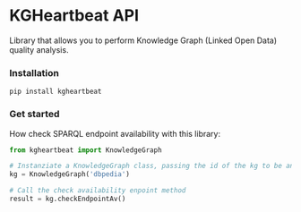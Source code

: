 # KGHeartbeat API
Library that allows you to perform Knowledge Graph (Linked Open Data) quality analysis.

### Installation
```
pip install kgheartbeat
```

### Get started 
How check SPARQL endpoint availability with this library:
```Python
from kgheartbeat import KnowledgeGraph

# Instanziate a KnowledgeGraph class, passing the id of the kg to be analyzed
kg = KnowledgeGraph('dbpedia')

# Call the check availability enpoint method
result = kg.checkEndpointAv()
```
